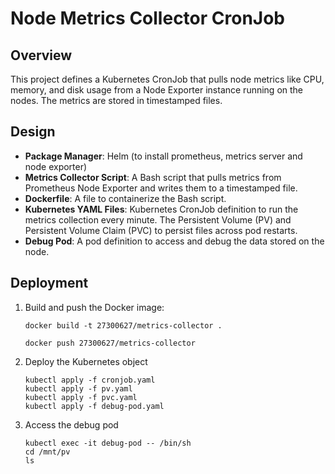 # Node Metrics Collector CronJob

## Overview
This project defines a Kubernetes CronJob that pulls node metrics like CPU, memory, and disk usage from a Node Exporter instance running on the nodes. The metrics are stored in timestamped files.

## Design
- **Package Manager**: Helm (to install prometheus, metrics server and node exporter)
- **Metrics Collector Script**: A Bash script that pulls metrics from Prometheus Node Exporter and writes them to a timestamped file.
- **Dockerfile**: A file to containerize the Bash script.
- **Kubernetes YAML Files**: Kubernetes CronJob definition to run the metrics collection every minute. The Persistent Volume (PV) and Persistent Volume Claim (PVC) to persist files across pod restarts.
- **Debug Pod**: A pod definition to access and debug the data stored on the node.

## Deployment

1. Build and push the Docker image:
   ```
   docker build -t 27300627/metrics-collector .
   ```
   ``` 
   docker push 27300627/metrics-collector
   ```

2. Deploy the Kubernetes object
   ```
   kubectl apply -f cronjob.yaml
   kubectl apply -f pv.yaml
   kubectl apply -f pvc.yaml
   kubectl apply -f debug-pod.yaml
   ```

3. Access the debug pod
    ```
    kubectl exec -it debug-pod -- /bin/sh
    cd /mnt/pv
    ls
    ```

